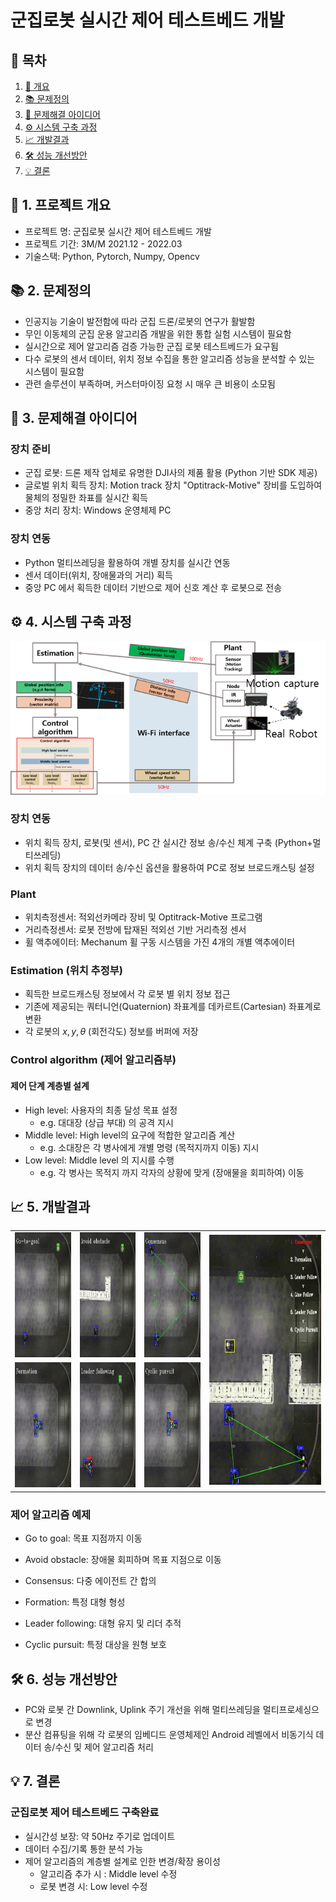 # 군집로봇 실시간 제어 테스트베드 개발

## 📗 목차

1. [📝 개요](#📝-1.-프로젝트-개요)
2. [📚 문제정의](#📚-2.-문제정의)
3. [📃 문제해결 아이디어](#📃-3.-문제해결-아이디어)
4. [⚙️ 시스템 구축 과정](#⚙️-4.-시스템-구축-과정)
5. [📈 개발결과](#📈-5.-개발결과)
6. [🛠️ 성능 개선방안](#-6.-성능-개선방안)
7. [💡 결론](#💡-7.-결론)

## **📝 1. 프로젝트 개요**
- 프로젝트 명: 군집로봇 실시간 제어 테스트베드 개발
- 프로젝트 기간: 3M/M 2021.12 - 2022.03
- 기술스택: Python, Pytorch, Numpy, Opencv


## **📚 2. 문제정의**
- 인공지능 기술이 발전함에 따라 군집 드론/로봇의 연구가 활발함
- 무인 이동체의 군집 운용 알고리즘 개발을 위한 통합 실험 시스템이 필요함
- 실시간으로 제어 알고리즘 검증 가능한 군집 로봇 테스트베드가 요구됨
- 다수 로봇의 센서 데이터, 위치 정보 수집을 통한 알고리즘 성능을 분석할 수 있는 시스템이 필요함
- 관련 솔루션이 부족하며, 커스터마이징 요청 시 매우 큰 비용이 소모됨


## **📃 3. 문제해결 아이디어**
### 장치 준비
- 군집 로봇: 드론 제작 업체로 유명한 DJI사의 제품 활용 (Python 기반 SDK 제공)
- 글로벌 위치 획득 장치: Motion track 장치 "Optitrack-Motive" 장비를 도입하여 물체의 정밀한 좌표를 실시간 획득
- 중앙 처리 장치: Windows 운영체제 PC

### 장치 연동
- Python 멀티쓰레딩을 활용하여 개별 장치를 실시간 연동
- 센서 데이터(위치, 장애물과의 거리) 획득
- 중앙 PC 에서 획득한 데이터 기반으로 제어 신호 계산 후 로봇으로 전송


## **⚙️ 4. 시스템 구축 과정**
![system-framework](./img/군집로봇테스트베드프레임워크.png)
### 장치 연동
- 위치 획득 장치, 로봇(및 센서), PC 간 실시간 정보 송/수신 체계 구축 (Python+멀티쓰레딩)
- 위치 획득 장치의 데이터 송/수신 옵션을 활용하여 PC로 정보 브로드캐스팅 설정

### Plant
- 위치측정센서: 적외선카메라 장비 및 Optitrack-Motive 프로그램
- 거리측정센서: 로봇 전방에 탑재된 적외선 기반 거리측정 센서
- 휠 액추에이터: Mechanum 휠 구동 시스템을 가진 4개의 개별 액추에이터

### Estimation (위치 추정부)
- 획득한 브로드캐스팅 정보에서 각 로봇 별 위치 정보 접근
- 기존에 제공되는 쿼터니언(Quaternion) 좌표계를 데카르트(Cartesian) 좌표계로 변환
- 각 로봇의 $x, y, \theta$ (회전각도) 정보를 버퍼에 저장

### Control algorithm (제어 알고리즘부)
#### 제어 단계 계층별 설계
- High level: 사용자의 최종 달성 목표 설정
    - e.g. 대대장 (상급 부대) 의 공격 지시
- Middle level: High level의 요구에 적합한 알고리즘 계산
    - e.g. 소대장은 각 병사에게 개별 명령 (목적지까지 이동) 지시
- Low level: Middle level 의 지시를 수행
    - e.g. 각 병사는 목적지 까지 각자의 상황에 맞게 (장애물을 회피하여) 이동

## **📈 5. 개발결과**
<table>
  <tr>
    <td><img src="./img/gtg.gif" alt="go-to-goal" width=200px height=200px></td>
    <td><img src="./img/ao.gif" alt="avoid-obstacle" width=200px height=200px></td>
    <td><img src="./img/cons.gif" alt="consensus" width=200px height=200px></td>
    <td rowspan="2"><img src="./img/mscen.gif" alt="multi-scenarios" width=400px height=400px></td>
  </tr>
  <tr>
    <td><img src="./img/form.gif" alt="formation" width=200px height=200px></td>
    <td><img src="./img/lf.gif" alt="leader-following" width=200px height=200px></td>
    <td><img src="./img/cp.gif" alt="cyclic-pursuit" width=200px height=200px></td>
  </tr>
</table>

### 제어 알고리즘 예제
- Go to goal: 목표 지점까지 이동
- Avoid obstacle: 장애물 회피하며 목표 지점으로 이동
- Consensus: 다중 에이전트 간 합의

- Formation: 특정 대형 형성
- Leader following: 대형 유지 및 리더 추적
- Cyclic pursuit: 특정 대상을 원형 보호


## **🛠️ 6. 성능 개선방안**
- PC와 로봇 간 Downlink, Uplink 주기 개선을 위해 멀티쓰레딩을 멀티프로세싱으로 변경
- 분산 컴퓨팅을 위해 각 로봇의 임베디드 운영체제인 Android 레벨에서 비동기식 데이터 송/수신 및 제어 알고리즘 처리

## **💡 7. 결론**
### 군집로봇 제어 테스트베드 구축완료
  - 실시간성 보장: 약 50Hz 주기로 업데이트
  - 데이터 수집/기록 통한 분석 가능
  - 제어 알고리즘의 계층별 설계로 인한 변경/확장 용이성
    - 알고리즘 추가 시 : Middle level 수정
    - 로봇 변경 시: Low level 수정
